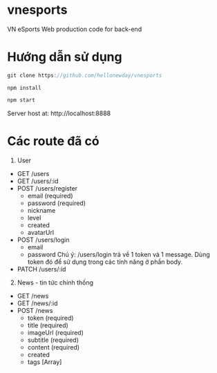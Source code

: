 # vnesports
VN eSports Web production code for back-end
# Hướng dẫn sử dụng
```javascript
git clone https://github.com/hellonewday/vnesports
```
```nodejs
npm install
```
```javascript
npm start
```
Server host at: http://localhost:8888
##
# Các route đã có
1. User
- GET /users
- GET /users/:id
- POST /users/register
   + email (required)
   + password (required)
   + nickname
   + level
   + created
   + avatarUrl
 - POST /users/login
   + email
   + password
  Chú ý: /users/login trả về 1 token và 1 message. Dùng token đó để sử dụng trong các tính năng ở phần body.
 - PATCH /users/:id
 2. News - tin tức chính thống
 - GET /news
 - GET /news/:id
 - POST /news
   + token (required)
   + title (required)
   + imageUrl (required)
   + subtitle (required)
   + content (required)
   + created
   + tags [Array]
   
   
